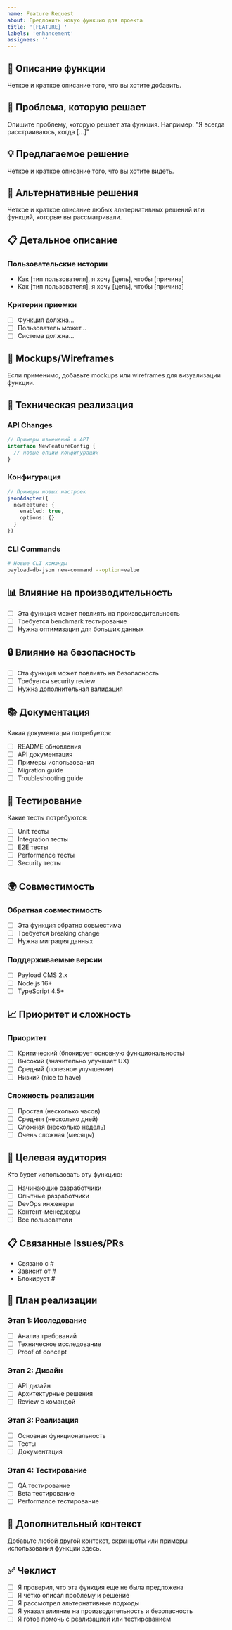 ```yaml
---
name: Feature Request
about: Предложить новую функцию для проекта
title: '[FEATURE] '
labels: 'enhancement'
assignees: ''
---
```


## 🚀 Описание функции
Четкое и краткое описание того, что вы хотите добавить.

## 🎯 Проблема, которую решает
Опишите проблему, которую решает эта функция. Например: "Я всегда расстраиваюсь, когда [...]"

## 💡 Предлагаемое решение
Четкое и краткое описание того, что вы хотите видеть.

## 🔄 Альтернативные решения
Четкое и краткое описание любых альтернативных решений или функций, которые вы рассматривали.

## 📋 Детальное описание

### Пользовательские истории
- Как [тип пользователя], я хочу [цель], чтобы [причина]
- Как [тип пользователя], я хочу [цель], чтобы [причина]

### Критерии приемки
- [ ] Функция должна...
- [ ] Пользователь может...
- [ ] Система должна...

## 🎨 Mockups/Wireframes
Если применимо, добавьте mockups или wireframes для визуализации функции.

## 🔧 Техническая реализация

### API Changes
```typescript
// Примеры изменений в API
interface NewFeatureConfig {
  // новые опции конфигурации
}
```

### Конфигурация
```typescript
// Примеры новых настроек
jsonAdapter({
  newFeature: {
    enabled: true,
    options: {}
  }
})
```

### CLI Commands
```bash
# Новые CLI команды
payload-db-json new-command --option=value
```

## 📊 Влияние на производительность
- [ ] Эта функция может повлиять на производительность
- [ ] Требуется benchmark тестирование
- [ ] Нужна оптимизация для больших данных

## 🔒 Влияние на безопасность
- [ ] Эта функция может повлиять на безопасность
- [ ] Требуется security review
- [ ] Нужна дополнительная валидация

## 📚 Документация
Какая документация потребуется:
- [ ] README обновления
- [ ] API документация
- [ ] Примеры использования
- [ ] Migration guide
- [ ] Troubleshooting guide

## 🧪 Тестирование
Какие тесты потребуются:
- [ ] Unit тесты
- [ ] Integration тесты
- [ ] E2E тесты
- [ ] Performance тесты
- [ ] Security тесты

## 🌍 Совместимость

### Обратная совместимость
- [ ] Эта функция обратно совместима
- [ ] Требуется breaking change
- [ ] Нужна миграция данных

### Поддерживаемые версии
- [ ] Payload CMS 2.x
- [ ] Node.js 16+
- [ ] TypeScript 4.5+

## 📈 Приоритет и сложность

### Приоритет
- [ ] Критический (блокирует основную функциональность)
- [ ] Высокий (значительно улучшает UX)
- [ ] Средний (полезное улучшение)
- [ ] Низкий (nice to have)

### Сложность реализации
- [ ] Простая (несколько часов)
- [ ] Средняя (несколько дней)
- [ ] Сложная (несколько недель)
- [ ] Очень сложная (месяцы)

## 🎯 Целевая аудитория
Кто будет использовать эту функцию:
- [ ] Начинающие разработчики
- [ ] Опытные разработчики
- [ ] DevOps инженеры
- [ ] Контент-менеджеры
- [ ] Все пользователи

## 📋 Связанные Issues/PRs
- Связано с #
- Зависит от #
- Блокирует #

## 🔄 План реализации

### Этап 1: Исследование
- [ ] Анализ требований
- [ ] Техническое исследование
- [ ] Proof of concept

### Этап 2: Дизайн
- [ ] API дизайн
- [ ] Архитектурные решения
- [ ] Review с командой

### Этап 3: Реализация
- [ ] Основная функциональность
- [ ] Тесты
- [ ] Документация

### Этап 4: Тестирование
- [ ] QA тестирование
- [ ] Beta тестирование
- [ ] Performance тестирование

## 💬 Дополнительный контекст
Добавьте любой другой контекст, скриншоты или примеры использования функции здесь.

## ✅ Чеклист
- [ ] Я проверил, что эта функция еще не была предложена
- [ ] Я четко описал проблему и решение
- [ ] Я рассмотрел альтернативные подходы
- [ ] Я указал влияние на производительность и безопасность
- [ ] Я готов помочь с реализацией или тестированием